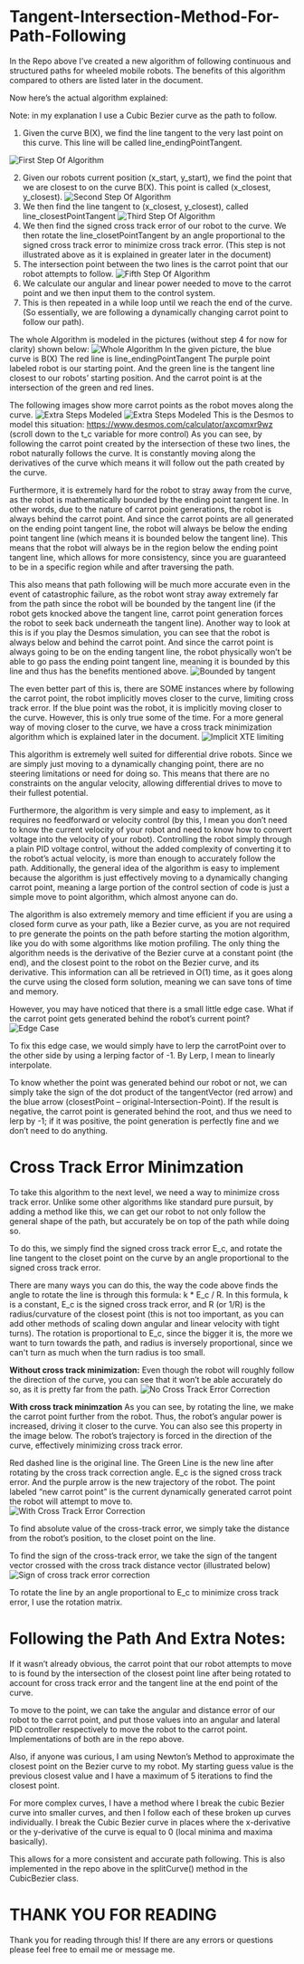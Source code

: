 # Tangent-Intersection-Method-For-Path-Following

In the Repo above I’ve created a new algorithm of following continuous and structured paths for wheeled mobile robots.
The benefits of this algorithm compared to others are listed later in the document. 

Now here’s the actual algorithm explained:

Note: in my explanation I use a Cubic Bezier curve as the path to follow. 

1. Given the curve B(X), we find the line tangent to the very last point on this curve. This line will be called line_endingPointTangent. 

![First Step Of Algorithm](Images/Step1.png)

2.	Given our robots current position (x_start, y_start), we find the point that we are closest to on the curve B(X). This point is called (x_closest, y_closest).
![Second Step Of Algorithm](Images/Step2.png)
3.	We then find the line tangent to (x_closest, y_closest), called line_closestPointTangent
![Third Step Of Algorithm](Images/Step3.png)
4.	We then find the signed cross track error of our robot to the curve. We then rotate the line_closetPointTangent by an angle proportional to the signed cross track error to minimize cross track error. (This step is not illustrated above as it is explained in greater later in the document)
5.	The intersection point between the two lines is the carrot point that our robot attempts to follow. 
![Fifth Step Of Algorithm](Images/Step5.png)
6.	We calculate our angular and linear power needed to move to the carrot point and we then input them to the control system. 
7.	This is then repeated in a while loop until we reach the end of the curve. (So essentially, we are following a dynamically changing carrot point to follow our path). 


The whole Algorithm is modeled in the pictures (without step 4 for now for clarity) shown below: 
![Whole Algorithm](Images/WholeAlgorithm.png)
In the given picture, the blue curve is B(X)
The red line is line_endingPointTangent
The purple point labeled robot is our starting point.
And the green line is the tangent line closest to our robots’ starting position. 
And the carrot point is at the intersection of the green and red lines. 

The following images show more carrot points as the robot moves along the curve.
![Extra Steps Modeled](Images/MoreCarrotPoints1.png)
![Extra Steps Modeled](Images/MoreCarrotPoints2.png)
This is the Desmos to model this situation: https://www.desmos.com/calculator/axcqmxr9wz (scroll down to the t_c variable for more control)
As you can see, by following the carrot point created by the intersection of these two lines, the robot naturally follows the curve. It is constantly moving along the derivatives of the curve which means it will follow out the path created by the curve. 

Furthermore, it is extremely hard for the robot to stray away from the curve, as the robot is mathematically bounded by the ending point tangent line. In other words, due to the nature of carrot point generations, the robot is always behind the carrot point. And since the carrot points are all generated on the ending point tangent line, the robot will always be below the ending point tangent line (which means  it is bounded below the tangent line). This means that the robot will always be in the region below the ending point tangent line, which allows for more consistency, since you are guaranteed to be in a specific region while and after traversing the path. 

This also means that path following will be much more accurate even in the event of catastrophic failure, as the robot wont stray away extremely far from the path since the robot will be bounded by the tangent line (if the robot gets knocked above the tangent line, carrot point generation forces the robot to seek back underneath the tangent line). 
Another way to look at this is if you play the Desmos simulation, you can see that the robot is always below and behind the carrot point. And since the carrot point is always going to be on the ending tangent line, the robot physically won’t be able to go pass the ending point tangent line, meaning it is bounded by this line and thus has the benefits mentioned above. 
![Bounded by tangent](Images/Bounded.png)

The even better part of this is, there are SOME instances where by following the carrot point, the robot implicitly moves closer to the curve, limiting cross track error. If the blue point was the robot, it is implicitly moving closer to the curve. However, this is only true some of the time. For a more general way of moving closer to the curve, we have a cross track minimization algorithm which is explained later in the document. 
![Implicit XTE limiting](Images/ImplicitXTECorrection.png)

This algorithm is extremely well suited for differential drive robots. Since we are simply just moving to a dynamically changing point, there are no steering limitations or need for doing so. This means that there are no constraints on the angular velocity, allowing differential drives to move to their fullest potential. 

Furthermore, the algorithm is very simple and easy to implement, as it requires no feedforward or velocity control (by this, I mean you don’t need to know the current velocity of your robot and need to know how to convert voltage into the velocity of your robot). Controlling the robot simply through a plain PID voltage control, without the added complexity of converting it to the robot’s actual velocity, is more than enough to accurately follow the path. Additionally, the general idea of the algorithm is easy to implement because the algorithm is just effectively moving to a dynamically changing carrot point, meaning a large portion of the control section of code is just a simple move to point algorithm, which almost anyone can do. 

The algorithm is also extremely memory and time efficient if you are using a closed form curve as your path, like a Bezier curve, as you are not required to pre generate the points on the path before starting the motion algorithm, like you do with some algorithms like motion profiling. The only thing the algorithm needs is the derivative of the Bezier curve at a constant point (the end), and the closest point to the robot on the Bezier curve, and its derivative. This information can all be retrieved in O(1) time, as it goes along the curve using the closed form solution, meaning we can save tons of time and memory. 

However, you may have noticed that there is a small little edge case. What if the carrot point gets generated behind the robot’s current point?
![Edge Case](Images/EdgeCase.png)

To fix this edge case, we would simply have to lerp the carrotPoint over to the other side by using a lerping factor of -1. By Lerp, I mean to linearly interpolate. 

To know whether the point was generated behind our robot or not, we can simply take the sign of the dot product of the tangentVector (red arrow) and the blue arrow (closestPoint – original-Intersection-Point). If the result is negative, the carrot point is generated behind the root, and thus we need to lerp by -1; if it was positive, the point generation is perfectly fine and we don’t need to do anything. 

# Cross Track Error Minimzation

To take this algorithm to the next level, we need a way to minimize cross track error. Unlike some other algorithms like standard pure pursuit, by adding a method like this, we can get our robot to not only follow the general shape of the path, but accurately be on top of the path while doing so. 

To do this, we simply find the signed cross track error E_c, and rotate the line tangent to the closet point on the curve by an angle proportional to the signed cross track error. 

There are many ways you can do this, the way the code above finds the angle to rotate the line is through this formula: k * E_c / R. In this formula, k is a constant, E_c is the signed cross track error, and R (or 1/R) is the radius/curvature of the closest point (this is not too important, as you can add other methods of scaling down angular and linear velocity with tight turns). The rotation is proportional to E_c, since the bigger it is, the more we want to turn towards the path, and radius is inversely proportional, since we can't turn as much when the turn radius is too small. 


**Without cross track minimization:** 
Even though the robot will roughly follow the direction of the curve, you can see that it won’t be able accurately do so, as it is pretty far from the path. 
![No Cross Track Error Correction](Images/NoXTECorrection.png)

**With cross track minimzation**
As you can see, by rotating the line, we make the carrot point further from the robot. Thus, the robot’s angular power is increased, driving it closer to the curve. You can also see this property in the image below. The robot’s trajectory is forced in the direction of the curve, effectively minimizing cross track error. 

Red dashed line is the original line. The Green Line is the new line after rotating by the cross track correction angle. E_c is the signed cross track error. And the purple arrow is the new trajectory of the robot. The point labeled “new carrot point” is the current dynamically generated carrot point the robot will attempt to move to.  
![With Cross Track Error Correction](Images/XTECorrectionDocumented.png)

To find absolute value of the cross-track error, we simply take the distance from the robot’s position, to the closet point on the line. 

To find the sign of the cross-track error, we take the sign of the tangent vector crossed with the cross track distance vector (illustrated below)
![Sign of cross track error correction](Images/SgnOfXTE.png)

To rotate the line by an angle proportional to E_c to minimize cross track error, I use the rotation matrix.

# Following the Path And Extra Notes: 
If it wasn’t already obvious, the carrot point that our robot attempts to move to is found by the intersection of the closest point line after being rotated to account for cross track error and the tangent line at the end point of the curve. 

To move to the point, we can take the angular and distance error of our robot to the carrot point, and put those values into an angular and lateral PID controller respectively to move the robot to the carrot point.
Implementations of both are in the repo above. 

Also, if anyone was curious, I am using Newton’s Method to approximate the closest point on the Bezier curve to my robot. My starting guess value is the previous closest value and I have a maximum of 5 iterations to find the closest point. 

For more complex curves, I have a method where I break the cubic Bezier curve into smaller curves, and then I follow each of these broken up curves individually. I break the Cubic Bezier curve in places where the x-derivative or the y-derivative of the curve is equal to 0 (local minima and maxima basically). 

This allows for a more consistent and accurate path following. This is also implemented in the repo above in the splitCurve() method in the CubicBezier class. 

# THANK YOU FOR READING
Thank you for reading through this! If there are any errors or questions please feel free to email me or message me. 




